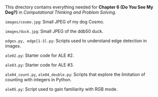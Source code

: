This directory contains everything needed for
**Chapter 6 (Do You See My Dog?)** in
*Computational Thinking and Problem Solving*.

`images/cosmo.jpg`: Small JPEG of my dog Cosmo.

`images/duck.jpg`: Small JPEG of the ddb50 duck.

`edges.py, edge[1-3].py`: Scripts used to understand edge detection in images.

`ale02.py`: Starter code for ALE \#2.

`ale03.py`: Starter code for ALE \#3.

`ale04_count.py`, `ale04_double.py`: Scripts that explore the limitation of
counting with integers in Python.

`ale05.py`: Script used to gain familiarity with RGB mode.
